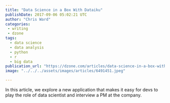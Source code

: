 ```yaml
---
title: "Data Science in a Box With Dataiku"
publishDate: 2017-09-06 05:02:21 UTC
author: "Chris Ward"
categories:
 - writing
 - dzone
tags:
  - data science
  - data analysis
  - python
  - r
  - big data
publication_url: "https://dzone.com/articles/data-science-in-a-box-with-dataiku"
image: "../../../assets/images/articles/6491451.jpeg"

---
```

In this article, we explore a new application that makes it easy for devs to play the role of data scientist and interview a PM at the company.


